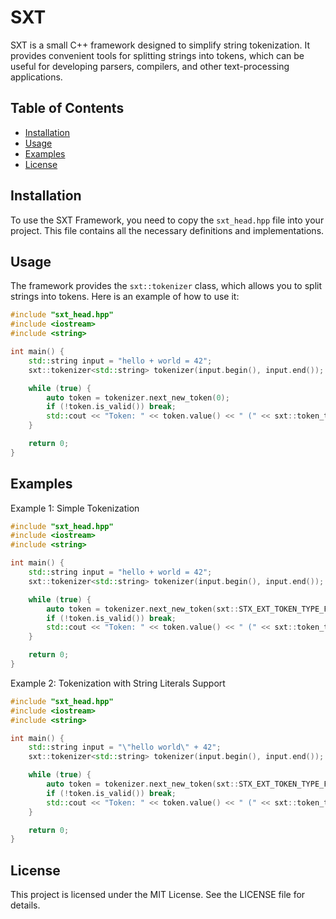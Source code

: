 # SXT

SXT is a small C++ framework designed to simplify string tokenization. It provides convenient tools for splitting strings into tokens, which can be useful for developing parsers, compilers, and other text-processing applications.

## Table of Contents

- [Installation](#installation)
- [Usage](#usage)
- [Examples](#examples)
- [License](#license)

## Installation

To use the SXT Framework, you need to copy the `sxt_head.hpp` file into your project. This file contains all the necessary definitions and implementations.

## Usage

The framework provides the `sxt::tokenizer` class, which allows you to split strings into tokens. Here is an example of how to use it:

```cpp
#include "sxt_head.hpp"
#include <iostream>
#include <string>

int main() {
    std::string input = "hello + world = 42";
    sxt::tokenizer<std::string> tokenizer(input.begin(), input.end());

    while (true) {
        auto token = tokenizer.next_new_token(0);
        if (!token.is_valid()) break;
        std::cout << "Token: " << token.value() << " (" << sxt::token_type_to_string(token.type()) << ")" << std::endl;
    }

    return 0;
}
```
## Examples

Example 1: Simple Tokenization
```cpp
#include "sxt_head.hpp"
#include <iostream>
#include <string>

int main() {
    std::string input = "hello + world = 42";
    sxt::tokenizer<std::string> tokenizer(input.begin(), input.end());

    while (true) {
        auto token = tokenizer.next_new_token(sxt::STX_EXT_TOKEN_TYPE_FLAG_BIT_STRING_LETTERAL);
        if (!token.is_valid()) break;
        std::cout << "Token: " << token.value() << " (" << sxt::token_type_to_string(token.type()) << ")" << std::endl;
    }

    return 0;
}
```
Example 2: Tokenization with String Literals Support
```cpp
#include "sxt_head.hpp"
#include <iostream>
#include <string>

int main() {
    std::string input = "\"hello world\" + 42";
    sxt::tokenizer<std::string> tokenizer(input.begin(), input.end());

    while (true) {
        auto token = tokenizer.next_new_token(sxt::STX_EXT_TOKEN_TYPE_FLAG_BIT_STRING_LETTERAL);
        if (!token.is_valid()) break;
        std::cout << "Token: " << token.value() << " (" << sxt::token_type_to_string(token.type()) << ")" << std::endl;
    }

    return 0;
}
```

## License
This project is licensed under the MIT License. See the LICENSE file for details.
